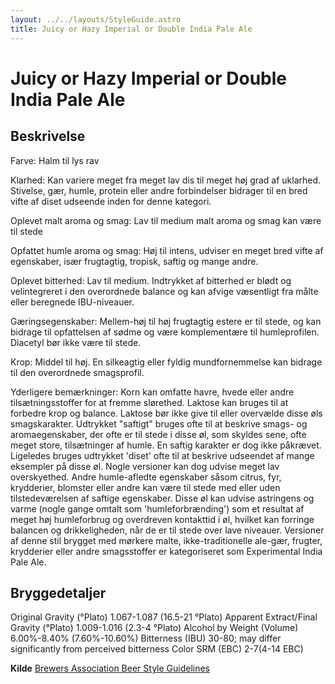 ```yaml
---
layout: ../../layouts/StyleGuide.astro
title: Juicy or Hazy Imperial or Double India Pale Ale
---
```

# Juicy or Hazy Imperial or Double India Pale Ale

## Beskrivelse
Farve: Halm til lys rav

Klarhed: Kan variere meget fra meget lav dis til meget høj grad af uklarhed. Stivelse, gær, humle, protein eller andre forbindelser bidrager til en bred vifte af diset udseende inden for denne kategori.

Oplevet malt aroma og smag: Lav til medium malt aroma og smag kan være til stede

Opfattet humle aroma og smag: Høj til intens, udviser en meget bred vifte af egenskaber, især frugtagtig, tropisk, saftig og mange andre.

Oplevet bitterhed: Lav til medium. Indtrykket af bitterhed er blødt og velintegreret i den overordnede balance og kan afvige væsentligt fra målte eller beregnede IBU-niveauer.

Gæringsegenskaber: Mellem-høj til høj frugtagtig estere er til stede, og kan bidrage til opfattelsen af ​​sødme og være komplementære til humleprofilen. Diacetyl bør ikke være til stede.

Krop: Middel til høj. En silkeagtig eller fyldig mundfornemmelse kan bidrage til den overordnede smagsprofil.

Yderligere bemærkninger: Korn kan omfatte havre, hvede eller andre tilsætningsstoffer for at fremme slørethed. Laktose kan bruges til at forbedre krop og balance. Laktose bør ikke give til eller overvælde disse øls smagskarakter. Udtrykket &#34;saftigt&#34; bruges ofte til at beskrive smags- og aromaegenskaber, der ofte er til stede i disse øl, som skyldes sene, ofte meget store, tilsætninger af humle. En saftig karakter er dog ikke påkrævet. Ligeledes bruges udtrykket &#39;diset&#39; ofte til at beskrive udseendet af mange eksempler på disse øl. Nogle versioner kan dog udvise meget lav overskyethed. Andre humle-afledte egenskaber såsom citrus, fyr, krydderier, blomster eller andre kan være til stede med eller uden tilstedeværelsen af ​​saftige egenskaber. Disse øl kan udvise astringens og varme (nogle gange omtalt som &#39;humleforbrænding&#39;) som et resultat af meget høj humleforbrug og overdreven kontakttid i øl, hvilket kan forringe balancen og drikkeligheden, når de er til stede over lave niveauer. Versioner af denne stil brygget med mørkere malte, ikke-traditionelle ale-gær, frugter, krydderier eller andre smagsstoffer er kategoriseret som Experimental India Pale Ale.




## Bryggedetaljer
Original Gravity (°Plato) 1.067-1.087 (16.5-21 °Plato)
Apparent Extract/Final Gravity (°Plato) 1.009-1.016 (2.3-4 °Plato)
Alcohol by Weight (Volume) 6.00%-8.40% (7.60%-10.60%)
Bitterness (IBU) 30-80; may differ significantly from perceived bitterness
Color SRM (EBC) 2-7(4-14 EBC)					



**Kilde**
[Brewers Association Beer Style Guidelines](https://www.brewersassociation.org/)
